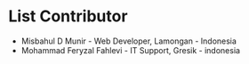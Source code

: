 # List Contributor

- Misbahul D Munir - Web Developer, Lamongan - Indonesia
- Mohammad Feryzal Fahlevi - IT Support, Gresik - indonesia
